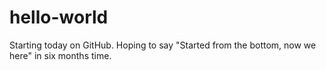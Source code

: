 # hello-world
Starting today on GitHub. Hoping to say "Started from the bottom, now we here" in six months time.
